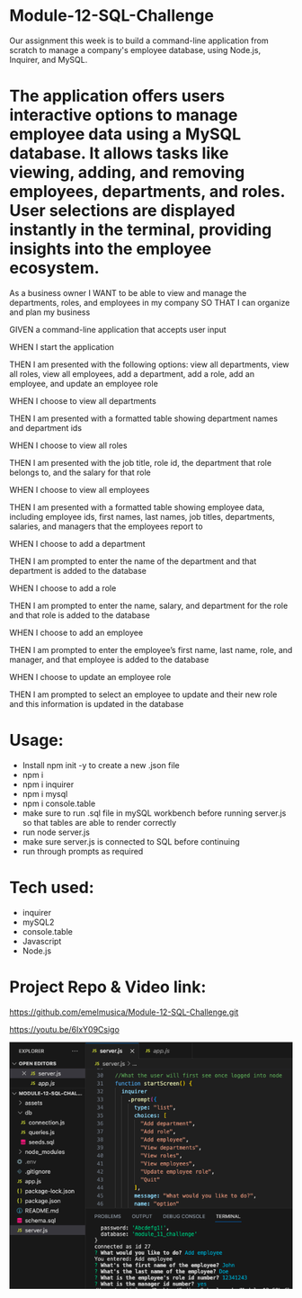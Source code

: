 # Module-12-SQL-Challenge

Our assignment this week is to build a command-line application from scratch to manage a company's employee database, using Node.js, Inquirer, and MySQL.

# The application offers users interactive options to manage employee data using a MySQL database. It allows tasks like viewing, adding, and removing employees, departments, and roles. User selections are displayed instantly in the terminal, providing insights into the employee ecosystem.

As a business owner
I WANT to be able to view and manage the departments, roles, and employees in my company
SO THAT I can organize and plan my business

GIVEN a command-line application that accepts user input


WHEN I start the application


THEN I am presented with the following options: view all departments, view all roles, view all employees, add a department, add a role, add an employee, and update an employee role


WHEN I choose to view all departments


THEN I am presented with a formatted table showing department names and department ids


WHEN I choose to view all roles


THEN I am presented with the job title, role id, the department that role belongs to, and the salary for that role


WHEN I choose to view all employees


THEN I am presented with a formatted table showing employee data, including employee ids, first names, last names, job titles, departments, salaries, and managers that the employees report to


WHEN I choose to add a department


THEN I am prompted to enter the name of the department and that department is added to the database


WHEN I choose to add a role


THEN I am prompted to enter the name, salary, and department for the role and that role is added to the database


WHEN I choose to add an employee


THEN I am prompted to enter the employee’s first name, last name, role, and manager, and that employee is added to the database


WHEN I choose to update an employee role


THEN I am prompted to select an employee to update and their new role and this information is updated in the database

# Usage: 

- Install npm init -y to create a new .json file
- npm i
- npm i inquirer
- npm i mysql
- npm i console.table
- make sure to run .sql file in mySQL workbench before running server.js so that tables are able to render correctly
- run node server.js
- make sure server.js is connected to SQL before continuing
- run through prompts as required

# Tech used: 
- inquirer
- mySQL2
- console.table
- Javascript
- Node.js

# Project Repo & Video link:

https://github.com/emelmusica/Module-12-SQL-Challenge.git

https://youtu.be/6IxY09Csigo


![Alt text](<assets/Screen shot for readme.png>)